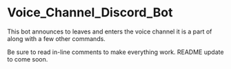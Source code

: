 # Voice_Channel_Discord_Bot
This bot announces to leaves and enters the voice channel it is a part of along with a few other commands.

Be sure to read in-line comments to make everything work. README update to come soon.
